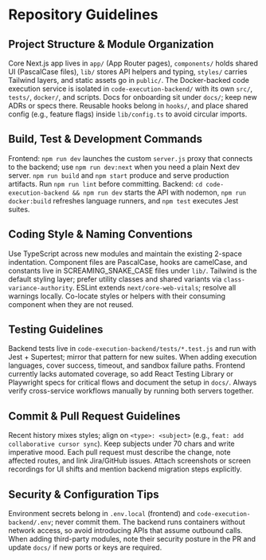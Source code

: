 # Repository Guidelines

## Project Structure & Module Organization
Core Next.js app lives in `app/` (App Router pages), `components/` holds shared UI (PascalCase files), `lib/` stores API helpers and typing, `styles/` carries Tailwind layers, and static assets go in `public/`. The Docker-backed code execution service is isolated in `code-execution-backend/` with its own `src/`, `tests/`, `docker/`, and scripts. Docs for onboarding sit under `docs/`; keep new ADRs or specs there. Reusable hooks belong in `hooks/`, and place shared config (e.g., feature flags) inside `lib/config.ts` to avoid circular imports.

## Build, Test & Development Commands
Frontend: `npm run dev` launches the custom `server.js` proxy that connects to the backend; use `npm run dev:next` when you need a plain Next dev server. `npm run build` and `npm start` produce and serve production artifacts. Run `npm run lint` before committing. Backend: `cd code-execution-backend && npm run dev` starts the API with nodemon, `npm run docker:build` refreshes language runners, and `npm test` executes Jest suites.

## Coding Style & Naming Conventions
Use TypeScript across new modules and maintain the existing 2-space indentation. Component files are PascalCase, hooks are camelCase, and constants live in SCREAMING_SNAKE_CASE files under `lib/`. Tailwind is the default styling layer; prefer utility classes and shared variants via `class-variance-authority`. ESLint extends `next/core-web-vitals`; resolve all warnings locally. Co-locate styles or helpers with their consuming component when they are not reused.

## Testing Guidelines
Backend tests live in `code-execution-backend/tests/*.test.js` and run with Jest + Supertest; mirror that pattern for new suites. When adding execution languages, cover success, timeout, and sandbox failure paths. Frontend currently lacks automated coverage, so add React Testing Library or Playwright specs for critical flows and document the setup in `docs/`. Always verify cross-service workflows manually by running both servers together.

## Commit & Pull Request Guidelines
Recent history mixes styles; align on `<type>: <subject>` (e.g., `feat: add collaborative cursor sync`). Keep subjects under 70 chars and write imperative mood. Each pull request must describe the change, note affected routes, and link Jira/GitHub issues. Attach screenshots or screen recordings for UI shifts and mention backend migration steps explicitly.

## Security & Configuration Tips
Environment secrets belong in `.env.local` (frontend) and `code-execution-backend/.env`; never commit them. The backend runs containers without network access, so avoid introducing APIs that assume outbound calls. When adding third-party modules, note their security posture in the PR and update `docs/` if new ports or keys are required.

